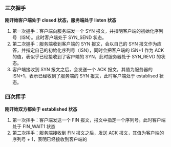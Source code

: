 ### 三次握手
**刚开始客户端处于 closed 状态，服务端处于 listen 状态**

1. 第一次握手：客户端向服务端发一个 SYN 报文，并指明客户端的初始化序列号（ISN）。此时客户端处于 SYN_SEND 状态。
2. 第二次握手：服务端收到客户端的 SYN 报文，会以自己的 SYN 报文作为应答，并指定自己的初始化序列号（ISN），同时会把客户端的 ISN+1 作为 ACK 的值，表似乎已经接收到了客户端的 SYN，此时服务器处于 SYN_REVD 的状态。
3. 客户端接收到 SYN 报文之后，会发送一个 ACK 报文，其值为服务器的 ISN+1，表示已经收到了服务端的 SYN 报文，此时客户端处于 establised 状态。

### 四次挥手
**刚开始双方都处于 established 状态**

1. 第一次挥手：客户端发送一个 FIN 报文，报文中指定一个序列号。此时客户端处于 FIN_WAIT1 状态
2. 第二次挥手：服务端接收到 FIN 报文之后，发送 ACK 报文，其值为客户端的序列号 + 1，表明已经接收到客户端的


